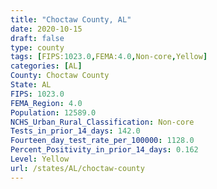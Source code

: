 ```yaml
---
title: "Choctaw County, AL"
date: 2020-10-15
draft: false
type: county
tags: [FIPS:1023.0,FEMA:4.0,Non-core,Yellow]
categories: [AL]
County: Choctaw County
State: AL
FIPS: 1023.0
FEMA_Region: 4.0
Population: 12589.0
NCHS_Urban_Rural_Classification: Non-core
Tests_in_prior_14_days: 142.0
Fourteen_day_test_rate_per_100000: 1128.0
Percent_Positivity_in_prior_14_days: 0.162
Level: Yellow
url: /states/AL/choctaw-county
---
```



